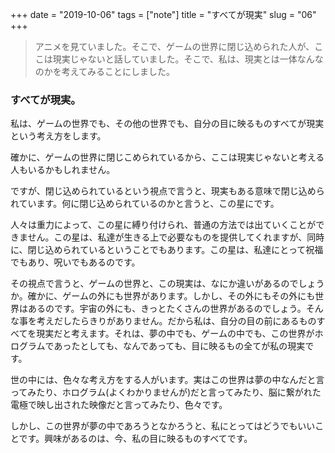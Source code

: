 +++
date = "2019-10-06"
tags = ["note"]
title = "すべてが現実"
slug = "06"
+++

> アニメを見ていました。そこで、ゲームの世界に閉じ込められた人が、ここは現実じゃないと話していました。そこで、私は、現実とは一体なんなのかを考えてみることにしました。

### すべてが現実。

私は、ゲームの世界でも、その他の世界でも、自分の目に映るものすべてが現実という考え方をします。

確かに、ゲームの世界に閉じこめられているから、ここは現実じゃないと考える人もいるかもしれません。

ですが、閉じ込められているという視点で言うと、現実もある意味で閉じ込められています。何に閉じ込められているのかと言うと、この星にです。

人々は重力によって、この星に縛り付けられ、普通の方法では出ていくことができません。この星は、私達が生きる上で必要なものを提供してくれますが、同時に、閉じ込められているということでもあります。この星は、私達にとって祝福でもあり、呪いでもあるのです。

その視点で言うと、ゲームの世界と、この現実は、なにか違いがあるのでしょうか。確かに、ゲームの外にも世界があります。しかし、その外にもその外にも世界はあるのです。宇宙の外にも、きっとたくさんの世界があるのでしょう。そんな事を考えだしたらきりがありません。だから私は、自分の目の前にあるものすべてを現実だと考えます。それは、夢の中でも、ゲームの中でも、この世界がホログラムであったとしても、なんであっても、目に映るもの全てが私の現実です。

世の中には、色々な考え方をする人がいます。実はこの世界は夢の中なんだと言ってみたり、ホログラム(よくわかりませんが)だと言ってみたり、脳に繋がれた電極で映し出された映像だと言ってみたり、色々です。

しかし、この世界が夢の中であろうとなかろうと、私にとってはどうでもいいことです。興味があるのは、今、私の目に映るものすべてです。


